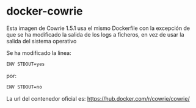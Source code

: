 # docker-cowrie

Esta imagen de Cowrie 1.5.1 usa el mismo Dockerfile con la excepción de que se ha modificado la salida de los logs a ficheros, en vez de usar la salida del sistema operativo

Se ha modificado la linea:

```bash
ENV STDOUT=yes
```


por:


```bash
ENV STDOUT=no
```


La url del contenedor oficial es: https://hub.docker.com/r/cowrie/cowrie/
